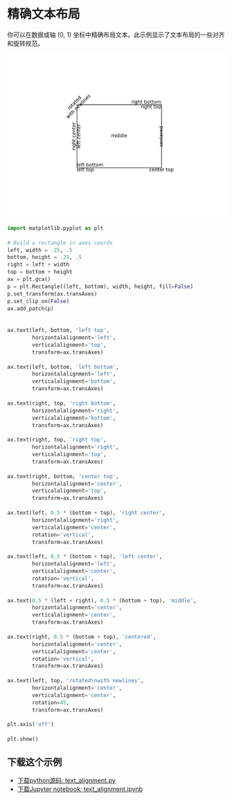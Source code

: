 # 精确文本布局

你可以在数据或轴 (0, 1) 坐标中精确布局文本。此示例显示了文本布局的一些对齐和旋转规范。

![精确文本布局示例](/static/images/gallery/sphx_glr_text_alignment_001.png)

```python
import matplotlib.pyplot as plt

# Build a rectangle in axes coords
left, width = .25, .5
bottom, height = .25, .5
right = left + width
top = bottom + height
ax = plt.gca()
p = plt.Rectangle((left, bottom), width, height, fill=False)
p.set_transform(ax.transAxes)
p.set_clip_on(False)
ax.add_patch(p)


ax.text(left, bottom, 'left top',
        horizontalalignment='left',
        verticalalignment='top',
        transform=ax.transAxes)

ax.text(left, bottom, 'left bottom',
        horizontalalignment='left',
        verticalalignment='bottom',
        transform=ax.transAxes)

ax.text(right, top, 'right bottom',
        horizontalalignment='right',
        verticalalignment='bottom',
        transform=ax.transAxes)

ax.text(right, top, 'right top',
        horizontalalignment='right',
        verticalalignment='top',
        transform=ax.transAxes)

ax.text(right, bottom, 'center top',
        horizontalalignment='center',
        verticalalignment='top',
        transform=ax.transAxes)

ax.text(left, 0.5 * (bottom + top), 'right center',
        horizontalalignment='right',
        verticalalignment='center',
        rotation='vertical',
        transform=ax.transAxes)

ax.text(left, 0.5 * (bottom + top), 'left center',
        horizontalalignment='left',
        verticalalignment='center',
        rotation='vertical',
        transform=ax.transAxes)

ax.text(0.5 * (left + right), 0.5 * (bottom + top), 'middle',
        horizontalalignment='center',
        verticalalignment='center',
        transform=ax.transAxes)

ax.text(right, 0.5 * (bottom + top), 'centered',
        horizontalalignment='center',
        verticalalignment='center',
        rotation='vertical',
        transform=ax.transAxes)

ax.text(left, top, 'rotated\nwith newlines',
        horizontalalignment='center',
        verticalalignment='center',
        rotation=45,
        transform=ax.transAxes)

plt.axis('off')

plt.show()
```

## 下载这个示例
            
- [下载python源码: text_alignment.py](https://matplotlib.org/_downloads/text_alignment.py)
- [下载Jupyter notebook: text_alignment.ipynb](https://matplotlib.org/_downloads/text_alignment.ipynb)